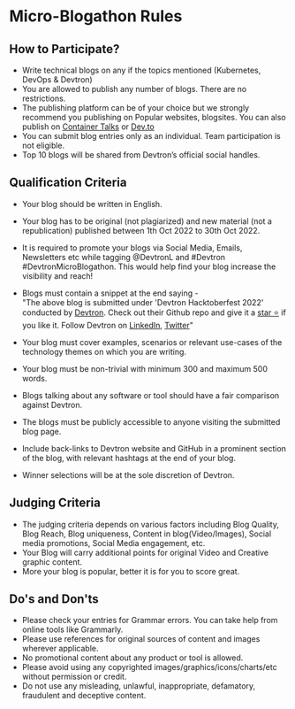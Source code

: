 # Micro-Blogathon Rules

## How to Participate?

- Write technical blogs on any if the topics mentioned (Kubernetes, DevOps & Devtron)
- You are allowed to publish any number of blogs. There are no restrictions.
- The publishing platform can be of your choice but we strongly recommend you publishing on Popular websites, blogsites. You can also publish on [Container Talks](https://medium.com/container-talks) or [Dev.to](https://dev.to/devtron_)
- You can submit blog entries only as an individual. Team participation is not eligible.
- Top 10 blogs will be shared from Devtron’s official social handles.

## Qualification Criteria

- Your blog should be written in English.
- Your blog has to be original (not plagiarized) and new material (not a republication) published between 1th Oct 2022 to 30th Oct 2022.
- It is required to promote your blogs via Social Media, Emails, Newsletters etc while tagging @DevtronL and #Devtron #DevtronMicroBlogathon. This would help find your blog increase the visibility and reach!
- Blogs must contain a snippet at the end saying -  
  "The above blog is submitted under 'Devtron Hacktoberfest 2022' conducted by [Devtron](https://devtron.ai/). Check out their Github repo and give it a [star ⭐️](https://github.com/devtron-labs/devtron) if you like it. Follow Devtron on [LinkedIn](https://www.linkedin.com/company/devtron-labs/), [Twitter](https://twitter.com/DevtronL)"

- Your blog must cover examples, scenarios or relevant use-cases of the technology themes on which you are writing.
- Your blog must be non-trivial with minimum 300 and maximum 500 words.
- Blogs talking about any software or tool should have a fair comparison against Devtron.
- The blogs must be publicly accessible to anyone visiting the submitted blog page.
- Include back-links to Devtron website and GitHub in a prominent section of the blog, with relevant hashtags at the end of your blog.
- Winner selections will be at the sole discretion of Devtron.

## Judging Criteria

- The judging criteria depends on various factors including Blog Quality, Blog Reach, Blog uniqueness, Content in blog(Video/Images), Social media promotions, Social Media engagement, etc.
- Your Blog will carry additional points for original Video and Creative graphic content.
- More your blog is popular, better it is for you to score great.

## Do's and Don'ts

- Please check your entries for Grammar errors. You can take help from online tools like Grammarly.
- Please use references for original sources of content and images wherever applicable.
- No promotional content about any product or tool is allowed.
- Please avoid using any copyrighted images/graphics/icons/charts/etc without permission or credit.
- Do not use any misleading, unlawful, inappropriate, defamatory, fraudulent and deceptive content.